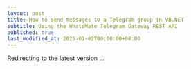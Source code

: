 ```yaml
---
layout: post
title: How to send messages to a Telegram group in VB.NET
subtitle: Using the WhatsMate Telegram Gateway REST API
published: true
last_modified_at: 2025-01-02T00:00:00+08:00
---
```




<script>
    function pageRedirect() {
        window.location.replace("/2022-06-23-send-telegram-group-message-vb/");
    }      
    setTimeout("pageRedirect()", 1000);
</script>

Redirecting to the latest version ...


